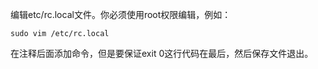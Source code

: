 
编辑etc/rc.local文件。你必须使用root权限编辑，例如：
```
sudo vim /etc/rc.local
```
在注释后面添加命令，但是要保证exit 0这行代码在最后，然后保存文件退出。